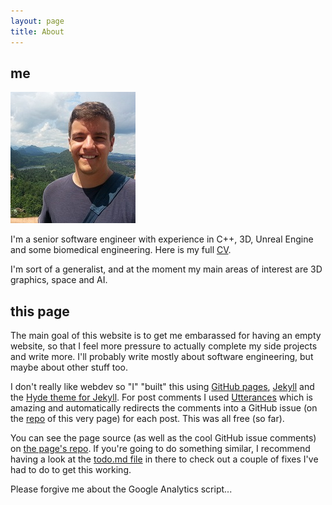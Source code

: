 ```yaml
---
layout: page
title: About
---
```


<h2>me</h2>

![me](/public/me.jpg "2014 me next to Neuschwanstein with Neuschwanstein cropped out")

I'm a senior software engineer with experience in C++, 3D, Unreal Engine and some biomedical engineering. Here is my full [CV](some_file.pdf).

I'm sort of a generalist, and at the moment my main areas of interest are 3D graphics, space and AI.

<h2>this page</h2>

The main goal of this website is to get me embarassed for having an empty website, so that I feel more pressure to actually complete my side projects and write more. I'll probably write mostly about software engineering, but maybe about other stuff too.

I don't really like webdev so "I" "built" this using [GitHub pages](https://pages.github.com/), [Jekyll](https://docs.github.com/en/github/working-with-github-pages/setting-up-a-github-pages-site-with-jekyll) and the [Hyde theme for Jekyll](https://github.com/poole/hyde). For post comments I used [Utterances](https://utteranc.es/) which is amazing and automatically redirects the comments into a GitHub issue (on the [repo](https://github.com/1danielcoelho/1danielcoelho.github.io) of this very page) for each post. This was all free (so far).

You can see the page source (as well as the cool GitHub issue comments) on [the page's repo](https://github.com/1danielcoelho/1danielcoelho.github.io). If you're going to do something similar, I recommend having a look at the [todo.md file](https://github.com/1danielcoelho/1danielcoelho.github.io/blob/main/todo.md) in there to check out a couple of fixes I've had to do to get this working.

Please forgive me about the Google Analytics script...
